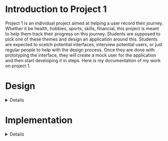 # Introduction to Project 1

Project 1 is an individual project aimed at helping a user record their journey. 
Whether it be health, hobbies, sports, skills, financial, this project is meant to help them track their progress on this journey. 
Students are supposed to pick one of these themes and design an application around this. 
Students are expected to scetch potential interfaces, interview potential users, or just regular people to help with the design process. 
Once they are done with prototyping the interface, they will create a mock user for the application and then start developing it in steps.
Here is my documentation of my work on project 1.

# Design

<details>
 
  *Interviews*

  For this project, I interviewed 2 of my friends, Carson and Blake, who are active in bodybuilding and powerlifting. Going into the interviews I wanted to learn what metrics I should show, and which are the most important or should be the most prominent on the screen. I wanted to know what kinda of visuals/charts I want to show. My last thing I wanted to know was a broader scope of how I should design how users track their own progress.

  These are the questions I asked, and the answeres they gave.
  - Q1 : What metrics would you like to track for powerlifting?
    * Blake : I would like to see the trend in my sets and calculated 1RM (One Rep Max), change in my bodyweight, my calories and protein each day.
    * Carson : I would like to see my volume for the week in each lift, comparisons of my lifting sets this week vs previous weeks. I would also like to see the progress in my SBD (Squat, Bench, Deadlift) throughout the year.

  - Q2 : How would you like to track your progress for these lifts? Day by Day or per lift basis? Maybe using a schedule/program?
    * Blake : I would like to be able to track my progress using my workout splits (this refers to the type of program, Upper-Lower splits, Arnold split, a specific SBD program, etc.) per week. Maybe like logs on weekday lifts, posts/entries.
    * Carson : I would like to log whichever day I want to, and see my workouts on a calendar. Tracking my total by month or as a post would be nice.

  - Q3 : What visuals would be most important for you to track your progress?
    * Blake : I would like to see a table that shows me details for each of my lifts, and also for each muscle group. An overall trend chart for progress on SBD would be nice.
    * Carson : I would like to compare my lifts over time using a line chart. I would also like to take videos for some of my lifts and be able to compare them to previous videos as well.

   These interviews helped me solidify some of my initial thoughts for the design, as well as gave me more things to add for the application itself.
   I created a list of features I needed based on the interview, and highlighted other features I was still unsure of.

   I decided to cut some features requested in the interview out for the initial phase. Mainly, posting videos of lifts, and the tracking by workout split. I was unsure of how to implement comparing videos of lifts, I thought photos for each entry should be suficcient.
   For tracking by workout split, I realized this option would need another type of calendar, or a different view altogether. Some workout splits are asynchronous (they don't follow a weekly repitition), which adds further complexity. I though a monthly calendar would suffice.
   
   # Goals/Features Needed:
    * Dashboard View
      - Trending Total & Bodyweight Numbers
      - Overview chart for SBD numbers over time
    * Calendar View
      - Monthly view of lifts/logs and journal entries.
      - Users can select a day and see the users lift that day and/or journal entry.
      - Users can see bodyweight on that day and/or protein (green or red if it met the users goal), if it was logged.
    * Detail View
      - Table that can be changed by the user selecting a muscle group, by diagram, or a specific lift
      - Table should also be able to be changed by range of date.
      - Table will show and compare the lifts (color compare) according to the filters user configured.
    * Log / Create Entry / Lift
      - User can enter photo, protein, bodyweight, and a title and journal for the day/lift (not every day will include a workout/lift)
      - User can enter lifts they performed, sets, reps, and weight. For each set, they can add a short note to what it was. I.e, superset, dropset, pause, etc.
    * Settings
      - User can rearrange views on navbar, customize the colors of the UI, or select a different theme.
      - ?? additional features

  *Scetching*

  With these interviews and goals in mind, I started schetching prototypes of the design. I used the variation on the 10+10 method, the 10 minutes+10 minutes. I was having trouble formulating a way to include the views I wanted. I came up with 3 different methods for showing the different views.
   1. Navbar on Top.
     <img width="940" height="852" alt="image" src="https://github.com/user-attachments/assets/83fefbaa-0cea-41b5-af7e-5bb287c00746" />
 
   2. No Navbar. I didn't personally like this idea, but it was helpful to scetch out how the views would look.
    <img width="495" height="471" alt="image" src="https://github.com/user-attachments/assets/141faef4-e213-47eb-8afa-e652805a97af" />
 
   3. Navbad on the side. I merged the dashboard and details view, which I did not like when I finished. Besides that this was my favorite.
    <img width="656" height="536" alt="image" src="https://github.com/user-attachments/assets/d3d21e7e-d43c-4bd8-add5-e556f8e0387e" />

  Since, I was not going to actually implement the sketch with no navbar, I decided to sketch the views themselves. 
   * For the Dashboard view, I was liking the idea of singular card/boxes for the trending 3 lifts (these boxes are called something specific for business analytics but I forget). I also liked a time scroll for the main chart, instead of inputting a date range because I thought it was faster and cleaner to look at. From the start, I had three toggles on the main chart for each of the 3 lifts, I decided I could have all 3 be the default on the line chart, and the user can press the buttons to toggle an individual lift or whatnot. 
   
   * For the calendar view, I liked having a regular calendar view with a entry div/view next to it, with the entry details. 
   
   * For the detail view, to show by muscle group or by lift, I thought included a clickable diagram of the human body would be helpful. For a specific lift, just a text entry that autofills with the lift of choice is appropriate. The table will just have also have a time scroll like the dashboard, and it will include sets in the filters over the time selected.
   
   * For the log view, I thought simple would be best for a picture submit, entry, title, bodyweight, protein, and record lift scrollable div/box. For settings, I didn't sketch anything. This part will most likely be left open for future additions. I will probably include a button to change the theme: day, night, ocean (or something like that), etc.
   

  

  *Prototyping & Feedback*
  
  Done with sketching, ideating, I finalized the prototypes.
  
   - Dashboard View: 
   
   <img width="538" height="334" alt="image" src="https://github.com/user-attachments/assets/519f4dd6-7f43-468a-bc71-a50282bc38d9" />
   
   - Calendar View: 
   
   <img width="508" height="300" alt="image" src="https://github.com/user-attachments/assets/2869bd1e-9ec5-4538-9fbb-b2e6f0f17099" />
   
   - Detail View: 
   
   <img width="405" height="259" alt="image" src="https://github.com/user-attachments/assets/aba3e06a-6eb8-41c9-b2a4-1ee7313608c2" />
   
   - Log View: 
   
   <img width="414" height="261" alt="image" src="https://github.com/user-attachments/assets/a1f81b76-e20f-4f41-9bc3-a822911dbc16" />

  Here is the finalized navbar / outer layout: 
  <img width="896" height="732" alt="image" src="https://github.com/user-attachments/assets/12aab2a4-01ff-43d1-b2ad-5782f91f009c" />

  I got feedback from the same friends I interviewed. Here is a synthesis of what they said:

   - Carson: Likes the simpleness of the dashboard view, thinks the calendar view could be impproved by changing the layout of the entry view and having the actual calendar smaller. Didn't say anything about the detail view. He saw that I missed a button for adding a lift to the log view and pointed that out (I will be fixing that in implementation). He thought it looked good overall.

   - Blake: Liked the layout of the application itself. Didn't say anything about the dashboard view, pointed out the same problem with the calendar view Carson had. He liked the details view with the diagram of the muscle groups on the body. He liked the log view in particular.

 Based on the feedback, I will need to improve the calendar view in the implementation.
 
 *Mock User*

 My user will be a copy of me. I already journal my workouts, so an application like this would benefit me a lot. For physical characteristics, my bodyweight is 170, and my total is hovering around 950 right now. I get at least 100 grams of protein per day. I tend to stick to SBD lifts and accessories in the 3-5 sets range and 5-9 rep range. The copy of me that uses the application will check the SBD progress each time I test my max in those lifts. I would also check the details view for a comparison on a previous set I did with the one I just performed. Every now and then I would check the calendar view to see where I was a month or year ago. I would of course use the log view to log a day and the workout. This application would help me track my progress and keep me discplined.
</details>

# Implementation

<details></details>
